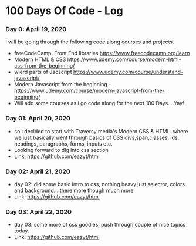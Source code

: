 # 100 Days Of Code - Log

### Day 0: April 19, 2020
i will be going through the following code along courses and projects.
- freeCodeCamp: Front End libraries https://www.freecodecamp.org/learn
- Modern HTML & CSS https://www.udemy.com/course/modern-html-css-from-the-beginning/
- wierd parts of Jacscript https://www.udemy.com/course/understand-javascript/
- Modern Javascript from the beginning - https://www.udemy.com/course/modern-javascript-from-the-beginning/
- Will add some courses as i go code along for the next 100 Days....Yay!

### Day 01: April 20, 2020
- so i decided to start with Traversy media's Modern CSS & HTML. where we just basically went through basics of CSS divs,span,classes, ids, headings, paragraphs, forms, inputs etc.
- Looking forward to dig into css section
- Link: https://github.com/eazyt/html

### Day 02: April 21, 2020
- day 02: did some basic intro to css, nothing heavy just selector, colors and background....there more though much more
- Link: https://github.com/eazyt/html

### Day 03: April 22, 2020
- day 03: some more of css goodies, push through couple of nice topics today. 
- Link: https://github.com/eazyt/html